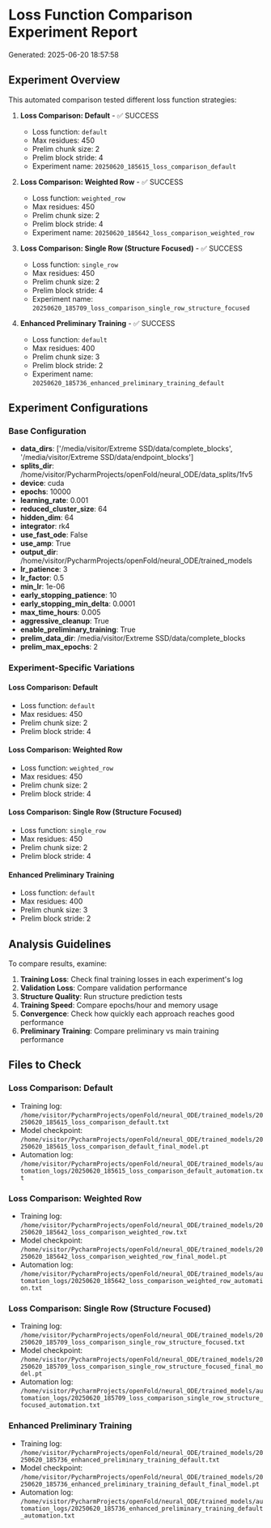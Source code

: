 # Loss Function Comparison Experiment Report

Generated: 2025-06-20 18:57:58

## Experiment Overview

This automated comparison tested different loss function strategies:

1. **Loss Comparison: Default** - ✅ SUCCESS
   - Loss function: `default`
   - Max residues: 450
   - Prelim chunk size: 2
   - Prelim block stride: 4
   - Experiment name: `20250620_185615_loss_comparison_default`

2. **Loss Comparison: Weighted Row** - ✅ SUCCESS
   - Loss function: `weighted_row`
   - Max residues: 450
   - Prelim chunk size: 2
   - Prelim block stride: 4
   - Experiment name: `20250620_185642_loss_comparison_weighted_row`

3. **Loss Comparison: Single Row (Structure Focused)** - ✅ SUCCESS
   - Loss function: `single_row`
   - Max residues: 450
   - Prelim chunk size: 2
   - Prelim block stride: 4
   - Experiment name: `20250620_185709_loss_comparison_single_row_structure_focused`

4. **Enhanced Preliminary Training** - ✅ SUCCESS
   - Loss function: `default`
   - Max residues: 400
   - Prelim chunk size: 3
   - Prelim block stride: 2
   - Experiment name: `20250620_185736_enhanced_preliminary_training_default`

## Experiment Configurations

### Base Configuration
- **data_dirs**: ['/media/visitor/Extreme SSD/data/complete_blocks', '/media/visitor/Extreme SSD/data/endpoint_blocks']
- **splits_dir**: /home/visitor/PycharmProjects/openFold/neural_ODE/data_splits/1fv5
- **device**: cuda
- **epochs**: 10000
- **learning_rate**: 0.001
- **reduced_cluster_size**: 64
- **hidden_dim**: 64
- **integrator**: rk4
- **use_fast_ode**: False
- **use_amp**: True
- **output_dir**: /home/visitor/PycharmProjects/openFold/neural_ODE/trained_models
- **lr_patience**: 3
- **lr_factor**: 0.5
- **min_lr**: 1e-06
- **early_stopping_patience**: 10
- **early_stopping_min_delta**: 0.0001
- **max_time_hours**: 0.005
- **aggressive_cleanup**: True
- **enable_preliminary_training**: True
- **prelim_data_dir**: /media/visitor/Extreme SSD/data/complete_blocks
- **prelim_max_epochs**: 2

### Experiment-Specific Variations

#### Loss Comparison: Default
- Loss function: `default`
- Max residues: 450
- Prelim chunk size: 2
- Prelim block stride: 4

#### Loss Comparison: Weighted Row
- Loss function: `weighted_row`
- Max residues: 450
- Prelim chunk size: 2
- Prelim block stride: 4

#### Loss Comparison: Single Row (Structure Focused)
- Loss function: `single_row`
- Max residues: 450
- Prelim chunk size: 2
- Prelim block stride: 4

#### Enhanced Preliminary Training
- Loss function: `default`
- Max residues: 400
- Prelim chunk size: 3
- Prelim block stride: 2

## Analysis Guidelines

To compare results, examine:

1. **Training Loss**: Check final training losses in each experiment's log
2. **Validation Loss**: Compare validation performance
3. **Structure Quality**: Run structure prediction tests
4. **Training Speed**: Compare epochs/hour and memory usage
5. **Convergence**: Check how quickly each approach reaches good performance
6. **Preliminary Training**: Compare preliminary vs main training performance

## Files to Check

### Loss Comparison: Default
- Training log: `/home/visitor/PycharmProjects/openFold/neural_ODE/trained_models/20250620_185615_loss_comparison_default.txt`
- Model checkpoint: `/home/visitor/PycharmProjects/openFold/neural_ODE/trained_models/20250620_185615_loss_comparison_default_final_model.pt`
- Automation log: `/home/visitor/PycharmProjects/openFold/neural_ODE/trained_models/automation_logs/20250620_185615_loss_comparison_default_automation.txt`

### Loss Comparison: Weighted Row
- Training log: `/home/visitor/PycharmProjects/openFold/neural_ODE/trained_models/20250620_185642_loss_comparison_weighted_row.txt`
- Model checkpoint: `/home/visitor/PycharmProjects/openFold/neural_ODE/trained_models/20250620_185642_loss_comparison_weighted_row_final_model.pt`
- Automation log: `/home/visitor/PycharmProjects/openFold/neural_ODE/trained_models/automation_logs/20250620_185642_loss_comparison_weighted_row_automation.txt`

### Loss Comparison: Single Row (Structure Focused)
- Training log: `/home/visitor/PycharmProjects/openFold/neural_ODE/trained_models/20250620_185709_loss_comparison_single_row_structure_focused.txt`
- Model checkpoint: `/home/visitor/PycharmProjects/openFold/neural_ODE/trained_models/20250620_185709_loss_comparison_single_row_structure_focused_final_model.pt`
- Automation log: `/home/visitor/PycharmProjects/openFold/neural_ODE/trained_models/automation_logs/20250620_185709_loss_comparison_single_row_structure_focused_automation.txt`

### Enhanced Preliminary Training
- Training log: `/home/visitor/PycharmProjects/openFold/neural_ODE/trained_models/20250620_185736_enhanced_preliminary_training_default.txt`
- Model checkpoint: `/home/visitor/PycharmProjects/openFold/neural_ODE/trained_models/20250620_185736_enhanced_preliminary_training_default_final_model.pt`
- Automation log: `/home/visitor/PycharmProjects/openFold/neural_ODE/trained_models/automation_logs/20250620_185736_enhanced_preliminary_training_default_automation.txt`

